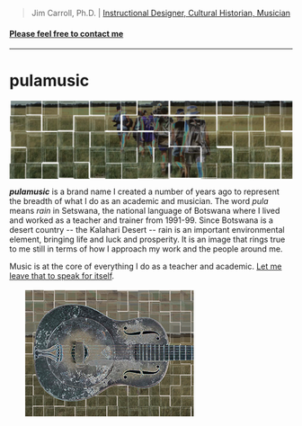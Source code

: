 > Jim Carroll, Ph.D. |
> [Instructional Designer, Cultural Historian, Musician](https://github.com/pulamusic)

<a href="mailto:contact@pulamusic.com"><h4 class="contact">Please feel free to contact me</h4></a>

---

# pulamusic

<img src="assets/Walking-Central-Kalahari-solarized-tiles-strip.png" alt="Walking through the Central Kalahari Game Reserve" align="center" class="feature-img">

***pulamusic*** is a brand name I created a number of years ago to represent the breadth of what I do as an academic and musician. The word *pula* means *rain* in Setswana, the national language of Botswana where I lived and worked as a teacher and trainer from 1991-99. Since Botswana is a desert country -- the Kalahari Desert -- rain is an important environmental element, bringing life and luck and prosperity. It is an image that rings true to me still in terms of how I approach my work and the people around me.

Music is at the core of everything I do as a teacher and academic. [Let me leave that to speak for itself](https://soundcloud.com/pulamusic).

<a href="https://soundcloud.com/pulamusic" target="_blank">
  <img src="assets/kalahari-duolian-thumbnail.png" alt="Kalahari Duolian" align="left" style="margin: 0.2em 2em;" class="soundcloud-img">
</a>

<!--
**pulamusic/pulamusic** is a ✨ _special_ ✨ repository because its `README.md` (this file) appears on your GitHub profile.

Here are some ideas to get you started:

- 🔭 I’m currently working on ...
- 🌱 I’m currently learning ...
- 👯 I’m looking to collaborate on ...
- 🤔 I’m looking for help with ...
- 💬 Ask me about ...
- 📫 How to reach me: ...
- 😄 Pronouns: ...
- ⚡ Fun fact: ...
-->
